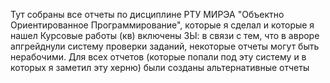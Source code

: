 Тут собраны все отчеты по дисциплине РТУ МИРЭА "Объектно Ориентированное Программирование", которые я сделал и которые я нашел
Курсовые работы (кв) включены
ЗЫ: в связи с тем, что в авроре апгрейднули систему проверки заданий, некоторые отчеты могут быть нерабочими. Для всех отчетов (которые попали под эту систему и в которых я заметил эту херню) были созданы альтернативные отчеты
